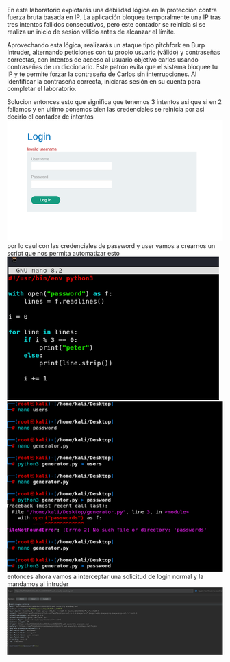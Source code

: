 En este laboratorio explotarás una debilidad lógica en la protección contra fuerza bruta basada en IP. La aplicación bloquea temporalmente una IP tras tres intentos fallidos consecutivos, pero este contador se reinicia si se realiza un inicio de sesión válido antes de alcanzar el límite.

Aprovechando esta lógica, realizarás un ataque tipo pitchfork en Burp Intruder, alternando peticiones con tu propio usuario (válido) y contraseñas correctas, con intentos de acceso al usuario objetivo carlos usando contraseñas de un diccionario. Este patrón evita que el sistema bloquee tu IP y te permite forzar la contraseña de Carlos sin interrupciones. Al identificar la contraseña correcta, iniciarás sesión en su cuenta para completar el laboratorio.

Solucion
entonces esto que significa que tenemos 3 intentos asi que si en 2 fallamos y en ultimo ponemos bien las credenciales se reinicia por asi decirlo el contador de intentos
![Pasted_image_20250819211057.png](Imagenes/Pasted_image_20250819211057.png)
por lo caul con las credenciales de password y user vamos a crearnos un script que nos permita automatizar esto
![Pasted_image_20250819211153.png](Imagenes/Pasted_image_20250819211153.png)
![Pasted_image_20250819211216.png](Imagenes/Pasted_image_20250819211216.png)
entonces ahora vamos a interceptar una solicitud de login normal y la mandamos al intruder
![Pasted_image_20250819211344.png](Imagenes/Pasted_image_20250819211344.png)
